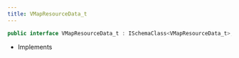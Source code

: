 ```yaml
---
title: VMapResourceData_t
---
```


```csharp
public interface VMapResourceData_t : ISchemaClass<VMapResourceData_t>, ISchemaField, ISchemaClass, INativeHandle
```

- Implements

